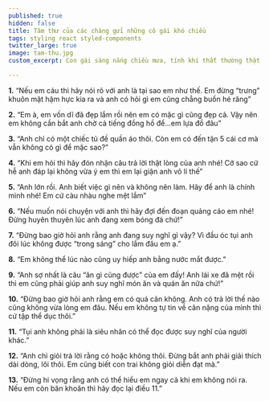```yaml
---
published: true
hidden: false
title: Tâm thư của các chàng gửi những cô gái khó chiều
tags: styling react styled-components
twitter_large: true
image: tam-thu.jpg
custom_excerpt: Con gái sáng nắng chiều mưa, tính khí thất thường thật khó mà hiểu và nuông chiều được. Các anh ắt hẳn có biết bao điều muốn nhắn gửi nhưng không dám nói ra.

---
```


**1.** “Nếu em cáu thì hãy nói rõ với anh là tại sao em như thế. Em đừng “trưng” khuôn mặt hậm hực kia ra và anh có hỏi gì em cũng chẳng buồn hé răng”

**2.** “Em à, em vốn dĩ đã đẹp lắm rồi nên em có mặc gì cũng đẹp cả. Vậy nên em không cần bắt anh chờ cả tiếng đồng hồ để…em lựa đồ đâu”

**3.** “Anh chỉ có một chiếc tủ đề quần áo thôi. Còn em có đến tận 5 cái cơ mà vẫn không có gì để mặc sao?”

**4.** “Khi em hỏi thì hãy đón nhận câu trả lời thật lòng của anh nhé! Cớ sao cứ hễ anh đáp lại không vừa ý em thì em lại giận anh vô lí thế”

**5.** “Anh lớn rồi. Anh biết việc gì nên và không nên làm. Hãy để anh là chính mình nhé! Em cứ càu nhàu nghe mệt lắm”

**6.** “Nếu muốn nói chuyện với anh thì hãy đợi đến đoạn quảng cáo em nhé! Đừng huyên thuyên lúc anh đang xem bóng đá chứ!”

**7.** “Đừng bao giờ hỏi anh rằng anh đang suy nghĩ gì vậy? Vì đầu óc tụi anh đôi lúc không được “trong sáng” cho lắm đâu em ạ.”

**8.** “Em không thể lúc nào cũng uy hiếp anh bằng nước mắt được.”

**9.** “Anh sợ nhất là câu “ăn gì cũng được” của em đấy! Anh lái xe đã mệt rồi thì em cũng phải giúp anh suy nghĩ món ăn và quán ăn nữa chứ!”

**10.** “Đừng bao giờ hỏi anh rằng em có quá cân không. Anh có trả lời thế nào cũng không vừa lòng em đâu. Nếu em không tự tin về cân nặng của mình thì cứ tập thể dục thôi.”

**11.** “Tụi anh không phải là siêu nhân có thể đọc được suy nghĩ của người khác.”

**12.** “Anh chỉ giỏi trả lời rằng có hoặc không thôi. Đừng bắt anh phải giải thích dài dòng, lôi thôi. Em cũng biết con trai không giỏi diễn đạt mà.”

**13.** “Đừng hi vọng rằng anh có thể hiểu em ngay cả khi em không nói ra. Nếu em còn băn khoăn thì hãy đọc lại điều 11.”